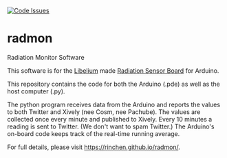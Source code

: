 [![Code Issues](https://www.quantifiedcode.com/api/v1/project/086cd17867a7461aaf093d2ec279028d/badge.svg)](https://www.quantifiedcode.com/app/project/086cd17867a7461aaf093d2ec279028d)

radmon
======

Radiation Monitor Software

This software is for the [Libelium](http://www.libelium.com/) made [Radiation Sensor Board](http://www.cooking-hacks.com/index.php/pack-radiation-sensor-board-for-arduino-geiger-tube.html) for Arduino.

This repository contains the code for both the Arduino (.pde) as well as the host computer (.py).

The python program receives data from the Arduino and reports the values to both Twitter and Xively (nee Cosm, nee Pachube). The values are collected once every minute and published to Xively. Every 10 minutes a reading is sent to Twitter. (We don't want to spam Twitter.) The Arduino's on-board code keeps track of the real-time running average.

For full details, please visit <https://rinchen.github.io/radmon/>.
